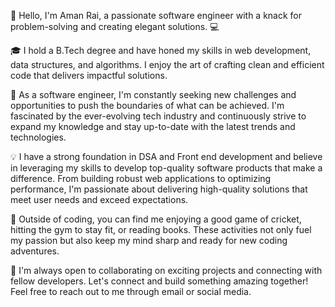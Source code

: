 👋 Hello, I'm Aman Rai, a passionate software engineer with a knack for problem-solving and creating elegant solutions. 💻

🎓 I hold a B.Tech degree  and have honed my skills in web development, data structures, and algorithms. I enjoy the art of crafting clean and efficient code that delivers impactful solutions.

🚀 As a software engineer, I'm constantly seeking new challenges and opportunities to push the boundaries of what can be achieved. I'm fascinated by the ever-evolving tech industry and continuously strive to expand my knowledge and stay up-to-date with the latest trends and technologies.

💡 I have a strong foundation in DSA and Front end development and believe in leveraging my skills to develop top-quality software products that make a difference. From building robust web applications to optimizing performance, I'm passionate about delivering high-quality solutions that meet user needs and exceed expectations.

🌱 Outside of coding, you can find me enjoying a good game of cricket, hitting the gym to stay fit, or reading books. These activities not only fuel my passion but also keep my mind sharp and ready for new coding adventures.

🤝 I'm always open to collaborating on exciting projects and connecting with fellow developers. Let's connect and build something amazing together! Feel free to reach out to me through email or social media.



<!---
Aman87099/Aman87099 is a ✨ special ✨ repository because its `README.md` (this file) appears on your GitHub profile.
You can click the Preview link to take a look at your changes.
--->
